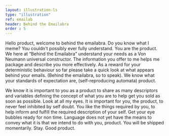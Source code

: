 ```yaml
---
layout: illustration-ls
type: "illustration"
ref: emailab
header: Behind the Emailabra
order : 5
---
```


Hello product, welcome to behind the emailabra. Do you know what I meme? You couldn't possibly ever fully understand. You are the product.
We here at “Behind the Emailabra” understand your needs as a Von Neumann universal constructor. The information you offer to me helps me package and describe you more effectively. As a reward for your deterministic behaviour so far please take a quick look at what appears behind your emails. (Behind the emailabra, so to speak). We know what your standards of expectation are, (self-reproducing automata) product.

We know it is important to you as a product to share as many descriptors and variables defining the concept of what you are to help get you sold as soon as possible. Look at all my eyes. It is important for you, the product, to never feel inhibited by self doubt. You like the things required by you, to help inform and fulfill the required description of your self. Get your eye bubbles ready for non time. Language does not yet have the means to convey what it is that we intend to do with you, product. You will be shipped momentarily. Stay. Good product.

